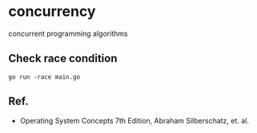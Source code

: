 # concurrency
concurrent programming algorithms


## Check race condition
```
go run -race main.go
```





## Ref.
- Operating System Concepts 7th Edition, Abraham Silberschatz, et. al.